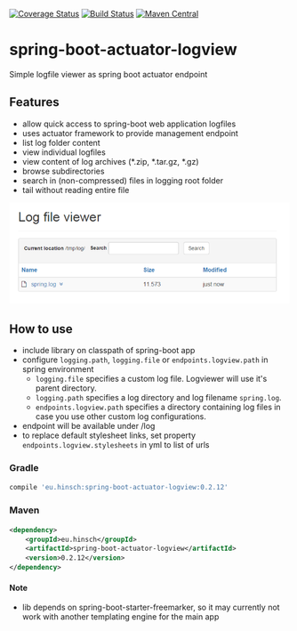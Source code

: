 [![Coverage Status](https://coveralls.io/repos/lukashinsch/spring-boot-actuator-logview/badge.svg?branch=master)](https://coveralls.io/r/lukashinsch/spring-boot-actuator-logview?branch=master)
[![Build Status](https://travis-ci.org/lukashinsch/spring-boot-actuator-logview.svg?branch=master)](https://travis-ci.org/lukashinsch/spring-boot-actuator-logview)
[![Maven Central](https://maven-badges.herokuapp.com/maven-central/eu.hinsch/spring-boot-actuator-logview/badge.svg)](https://maven-badges.herokuapp.com/maven-central/eu.hinsch/spring-boot-actuator-logview/)

# spring-boot-actuator-logview
Simple logfile viewer as spring boot actuator endpoint

## Features
* allow quick access to spring-boot web application logfiles
* uses actuator framework to provide management endpoint
* list log folder content
* view individual logfiles
* view content of log archives (*.zip, *.tar.gz, *.gz)
* browse subdirectories
* search in (non-compressed) files in logging root folder
* tail without reading entire file

![screenshot](img/screenshot.png)

## How to use
* include library on classpath of spring-boot app
* configure `logging.path`, `logging.file` or `endpoints.logview.path` in spring environment
    * `logging.file` specifies a custom log file. Logviewer will use it's parent directory.
    * `logging.path` specifies a log directory and log filename `spring.log`.
    * `endpoints.logview.path` specifies a directory containing log files in case you use other custom log configurations.
* endpoint will be available under <management-base>/log
* to replace default stylesheet links, set property `endpoints.logview.stylesheets` in yml to list of urls

### Gradle
```groovy
compile 'eu.hinsch:spring-boot-actuator-logview:0.2.12'
```

### Maven
```xml
<dependency>
    <groupId>eu.hinsch</groupId>
    <artifactId>spring-boot-actuator-logview</artifactId>
    <version>0.2.12</version>
</dependency>
```


#### Note
* lib depends on spring-boot-starter-freemarker, so it may currently not work with another templating engine for the main app
